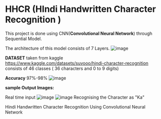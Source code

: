 # HHCR (HIndi Handwritten Character Recognition )
This project is done using CNN(**Convolutional Neural Network**) through Sequential Model.

The architecture of this model consists of 7 Layers.
![image](https://github.com/venkataKoushik/HHCR/assets/123009890/55844f7a-dcce-4af1-9559-e1f3980f9228)

**DATASET** taken from kaggle https://www.kaggle.com/datasets/suvooo/hindi-character-recognition
consists of 46 classes ( 36 characters and 0 to 9 digits)

**Accuracy** 97%-98%
![image](https://github.com/venkataKoushik/HHCR/assets/123009890/6fc2f2bf-11b0-49b2-a7db-96ce3b704fa4)

**sample Output Images:**

Real time input
![image](https://github.com/venkataKoushik/HHCR/assets/123009890/3cf1a999-665a-4212-beb6-8ca6e73342a7)
![image](https://github.com/venkataKoushik/HHCR/assets/123009890/de879cba-8f4d-4892-b3d8-a83e2bd3b25d)
Recognising the Character as "Ka"

Hindi Handwritten Character Recognition Using Convolutional Neural Network
